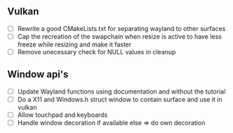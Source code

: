 ## Vulkan
- [ ] Rewrite a good CMakeLists.txt for separating wayland to other surfaces
- [ ] Cap the recreation of the swapchain when resize is active to have less freeze while resizing and make it faster
- [ ] Remove unecessary check for NULL values in cleanup

## Window api's
- [ ] Update Wayland functions using documentation and without the tutorial
- [ ] Do a X11 and Windows.h struct window to contain surface and use it in vulkan
- [ ] Allow touchpad and keyboards
- [ ] Handle window decoration if available else => do own decoration